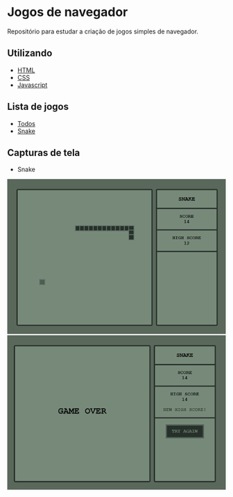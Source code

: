 # Jogos de navegador

Repositório para estudar a criação de jogos simples de navegador.


## Utilizando

 - [HTML](https://developer.mozilla.org/pt-BR/docs/Web/HTML)
 - [CSS](https://developer.mozilla.org/pt-BR/docs/Web/CSS)
 - [Javascript](https://developer.mozilla.org/pt-BR/docs/Learn/JavaScript/First_steps/What_is_JavaScript)


## Lista de jogos

 - [Todos](https://gamanasc.github.io/jogos-navegador/)
 - [Snake](https://gamanasc.github.io/jogos-navegador/snake/)


## Capturas de tela
- Snake

![App Screenshot](https://github.com/gamanasc/jogos-navegador/blob/master/screenshots/snake_v2_01.png?raw=true)
![App Screenshot](https://github.com/gamanasc/jogos-navegador/blob/master/screenshots/snake_v2_02.png?raw=true)

